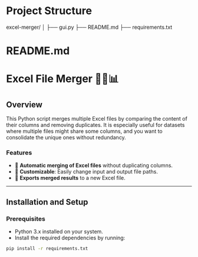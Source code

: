 # Project Structure

excel-merger/
│
├── gui.py
├── README.md
├── requirements.txt


# README.md

# Excel File Merger 🧑‍💻📊

## Overview

This Python script merges multiple Excel files by comparing the content of their columns and removing duplicates. It is especially useful for datasets where multiple files might share some columns, and you want to consolidate the unique ones without redundancy.

### Features
- 🚀 **Automatic merging of Excel files** without duplicating columns.
- 📝 **Customizable**: Easily change input and output file paths.
- 📂 **Exports merged results** to a new Excel file.

---

## Installation and Setup

### Prerequisites

- Python 3.x installed on your system.
- Install the required dependencies by running:

```bash
pip install -r requirements.txt
